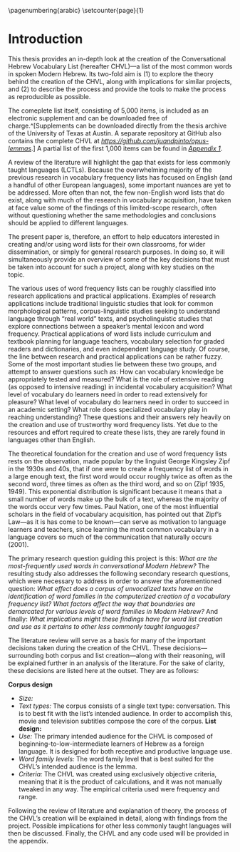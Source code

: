 \pagenumbering{arabic}
\setcounter{page}{1}

# Introduction

<!--
- Goals, where is the project going?
- Research questions
- The role of word lists
- Subtitles? From where? Be explicit.
- Zipf’s law
- Word families defined?
 -->

This thesis provides an in-depth look at the creation of the Conversational Hebrew Vocabulary List (hereafter CHVL)—a list of the most common words in spoken Modern Hebrew. Its two-fold aim is (1) to explore the theory behind the creation of the CHVL, along with implications for similar projects, and (2) to describe the process and provide the tools to make the process as reproducible as possible.

The comeplete list itself, consisting of 5,000 items, is included as an electronic supplement and can be downloaded free of charge.^[Supplements can be downloaded directly from the thesis archive of the University of Texas at Austin. A separate repository at GitHub also contains the complete CHVL at *<https://github.com/juandpinto/opus-lemmas>*.] A partial list of the first 1,000 items can be found in [*Appendix 1*](#appendix-1).

A review of the literature will highlight the gap that exists for less commonly taught languages (LCTLs). Because the overwhelming majority of the previous research in vocabulary frequency lists has focused on English (and a handful of other European languages), some important nuances are yet to be addressed. More often than not, the few non-English word lists that do exist, along with much of the research in vocabulary acquisition, have taken at face value some of the findings of this limited-scope research, often without questioning whether the same methodologies and conclusions should be applied to different languages.

The present paper is, therefore, an effort to help educators interested in creating and/or using word lists for their own classrooms, for wider dissemination, or simply for general research purposes. In doing so, it will simultaneously provide an overview of some of the key decisions that must be taken into account for such a project, along with key studies on the topic.

The various uses of word frequency lists can be roughly classified into research applications and practical applications. Examples of research applications include traditional linguistic studies that look for common morphological patterns<!--cite some examples here and throughout this paragraph-->, corpus-linguistic studies seeking to understand language through “real world” texts, and psycholinguistic studies that explore connections between a speaker’s mental lexicon and word frequency. Practical applications of word lists include curriculum and textbook planning for language teachers, vocabulary selection for graded readers and dictionaries, and even independent language study. Of course, the line between research and practical applications can be rather fuzzy. Some of the most important studies lie between these two groups, and attempt to answer questions such as: How can vocabulary knowledge be appropriately tested and measured? What is the role of extensive reading (as opposed to intensive reading) in incidental vocabulary acquisition? What level of vocabulary do learners need in order to read extensively for pleasure? What level of vocabulary do learners need in order to succeed in an academic setting? What role does specialized vocabulary play in reaching understanding? These questions and their answers rely heavily on the creation and use of trustworthy word frequency lists. Yet due to the resources and effort required to create these lists, they are rarely found in languages other than English.

The theoretical foundation for the creation and use of word frequency lists rests on the observation, made popular by the linguist George Kingsley Zipf in the 1930s and 40s, that if one were to create a frequency list of words in a large enough text, the first word would occur roughly twice as often as the second word, three times as often as the third word, and so on (Zipf 1935, 1949). This exponential distribution is significant because it means that a small number of words make up the bulk of a text, whereas the majority of the words occur very few times. Paul Nation, one of the most influential scholars in the field of vocabulary acquisition, has pointed out that Zipf’s Law—as it is has come to be known—can serve as motivation to language learners and teachers, since learning the most common vocabulary in a language covers so much of the communication that naturally occurs (2001).

The primary research question guiding this project is this: *What are the most-frequently used words in conversational Modern Hebrew?* The resulting study also addresses the following secondary research questions, which were necessary to address in order to answer the aforementioned question: *What effect does a corpus of unvocalized texts have on the identification of word families in the computerized creation of a vocabulary frequency list? What factors affect the way that boundaries are demarcated for various levels of word families in Modern Hebrew?* And finally: *What implications might these findings have for word list creation and use as it pertains to other less commonly taught languages?*

The literature review will serve as a basis for many of the important decisions taken during the creation of the CHVL. These decisions—surrounding both corpus and list creation—along with their reasoning, will be explained further in an analysis of the literature. For the sake of clarity, these decisions are listed here at the outset. They are as follows:

**Corpus design**
- *Size:*
- *Text types:* The corpus consists of a single text type: conversation. This is to best fit with the list’s intended audience. In order to accomplish this, movie and television subtitles compose the core of the corpus.<!--add brief explanation of source of subtitles, etc here-->
**List design:**
- *Use:* The primary intended audience for the CHVL is composed of beginning-to-low-intermediate learners of Hebrew as a foreign language. It is designed for both receptive and productive language use.
- *Word family levels:*  The word family level that is best suited for the CHVL’s intended audience is the lemma.<!--add brief explanation of word family levels here-->
- *Criteria:* The CHVL was created using exclusively objective criteria, meaning that it is the product of calculations, and it was not manually tweaked in any way. The empirical criteria used were frequency and range.<!--add brief explanation of frequency and range here-->

Following the review of literature and explanation of theory, the process of the CHVL’s creation will be explained in detail, along with findings from the project. Possible implications for other less commonly taught languages will then be discussed. Finally, the CHVL and any code used will be provided in the appendix.
